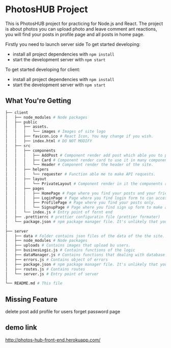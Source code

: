 # PhotosHUB Project

This is PhotosHUB project for practicing for Node.js and React.
The project is about photos you can upload photo and leave comment ant reactions, you will find your posts in profile page and all posts in home page.

Firstly you need to launch server side To get started developing:

- install all project dependencies with `npm install`
- start the development server with `npm start`

To get started developing for client:

- install all project dependencies with `npm install`
- start the development server with `npm start`

## What You're Getting

```bash
├── client
│   ├── node_modules # Node packages
│   ├── public
│   │   ├── assets.
│   │   │   └── images # Images of site logo
│   │   ├── favicon.ico # React Icon, You may change if you wish.
│   │   ├── index.html # DO NOT MODIFY
│   ├── src
│   │   ├── components
│   │   │   ├── AddPost # Component render add post which able you to post a post.
│   │   │   ├── Card # Component render card to use it in many components in photosHUB.
│   │   │   └── Header # Component render the header of the site.
│   │   ├── helpers
│   │   │   └── requester # Function able me to make API requests.
│   │   ├── layout
│   │   │   └── PrivateLayout # Component render in it the components realted by the logged user.
│   │   ├── pages
│   │   │   ├── HomePage # Page where you find your posts and your friends' posts and add post component.
│   │   │   ├── LoginPage # Page where you find login form to can access the photoHUB site.
│   │   │   ├── ProfilePage # Page where you find your posts only.
│   │   │   └── SignupPage # Page where you find sign up form to make an account in the photoHUB site.
│   │   └── index.js # Entry point of fornt end
│   ├── .prettierrc # prettier configuratin file (prettier formater)
│   └── package.json # npm package manager file. It's unlikely that you'll need to modify this.
│
├── server
│   ├── data # Folder contains json files of the data of the the site.
│   ├── node_modules # Node packages
│   ├── uploads # Contains images that upload bu users.
│   ├── businesLogic.js # Contains functions of the logic 
│   ├── dataManager.js # Contains functions that dealing with database (json files) 
│   ├── errors.js # Contains object of errors  
│   ├── package.json # npm package manager file. It's unlikely that you'll need to modify this.
│   ├── routes.js # Contains routes
│   └── server.js # Entry point of server
│
└── README.md # This file
```
## Missing Feature
delete post
add profile for users
forget password page 


## demo link
 http://photos-hub-front-end.herokuapp.com/
